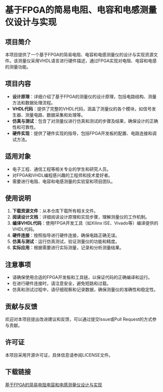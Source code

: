 # 基于FPGA的简易电阻、电容和电感测量仪设计与实现

## 项目简介

本项目提供了一个基于FPGA的简易电阻、电容和电感测量仪的设计与实现资源文件。该测量仪采用VHDL语言进行硬件描述，通过FPGA实现对电阻、电容和电感的测量功能。

## 项目内容

- **设计原理**：详细介绍了基于FPGA的测量仪的设计原理，包括电路结构、测量方法和数据处理流程。
- **VHDL代码**：提供了完整的VHDL代码，涵盖了测量仪的各个模块，如信号发生器、测量电路、数据采集和处理等。
- **仿真与测试**：包含了对测量仪进行仿真和测试的步骤及结果，确保设计的正确性和可靠性。
- **硬件实现**：提供了硬件实现的指导，包括FPGA开发板的配置、电路连接和调试方法。

## 适用对象

- 电子工程、通信工程等相关专业的学生和研究人员。
- 对FPGA和VHDL编程感兴趣的工程师和技术爱好者。
- 需要进行电阻、电容和电感测量的实验室和项目团队。

## 使用说明

1. **下载资源文件**：从本仓库下载所有相关文件。
2. **阅读设计文档**：详细阅读设计原理和实现步骤，理解测量仪的工作机制。
3. **编译VHDL代码**：使用FPGA开发工具（如Xilinx ISE、Vivado等）编译提供的VHDL代码。
4. **硬件连接**：按照指导进行硬件连接，确保电路正确无误。
5. **仿真与测试**：运行仿真测试，验证测量仪的功能和精度。
6. **实际应用**：根据需要进行实际测量，记录和分析测量结果。

## 注意事项

- 请确保使用合适的FPGA开发板和工具链，以保证代码的正确编译和运行。
- 在进行硬件连接时，请注意安全，避免短路和过载。
- 仿真和测试过程中，请仔细观察和记录数据，确保测量仪的准确性和稳定性。

## 贡献与反馈

欢迎对本项目提出改进建议和反馈，可以通过提交Issue或Pull Request的方式参与贡献。

## 许可证

本项目采用开源许可证，具体信息请参阅LICENSE文件。

## 下载链接

[基于FPGA的简易电阻电容和电感测量仪设计与实现](https://pan.quark.cn/s/0cd23e24a8c1)